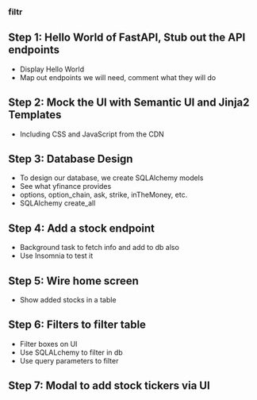 ### filtr

## Step 1: Hello World of FastAPI, Stub out the API endpoints

* Display Hello World
* Map out endpoints we will need, comment what they will do

## Step 2: Mock the UI with Semantic UI and Jinja2 Templates

* Including CSS and JavaScript from the CDN

## Step 3: Database Design

* To design our database, we create SQLAlchemy models
* See what yfinance provides 
* options, option_chain, ask, strike, inTheMoney, etc.
* SQLAlchemy create_all

## Step 4: Add a stock endpoint

* Background task to fetch info and add to db also
* Use Insomnia to test it

## Step 5: Wire home screen

* Show added stocks in a table

## Step 6: Filters to filter table

* Filter boxes on UI
* Use SQLALchemy to filter in db
* Use query parameters to filter
 
## Step 7: Modal to add stock tickers via UI
